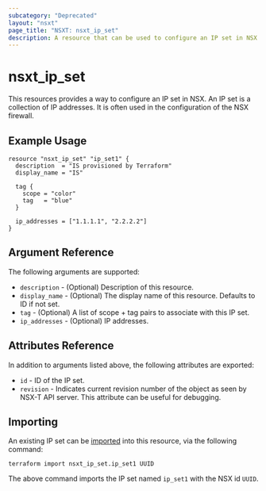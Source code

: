 ```yaml
---
subcategory: "Deprecated"
layout: "nsxt"
page_title: "NSXT: nsxt_ip_set"
description: A resource that can be used to configure an IP set in NSX.
---
```


# nsxt_ip_set

This resources provides a way to configure an IP set in NSX. An IP set is a collection of IP addresses. It is often used in the configuration of the NSX firewall.

## Example Usage

```hcl
resource "nsxt_ip_set" "ip_set1" {
  description  = "IS provisioned by Terraform"
  display_name = "IS"

  tag {
    scope = "color"
    tag   = "blue"
  }

  ip_addresses = ["1.1.1.1", "2.2.2.2"]
}
```

## Argument Reference

The following arguments are supported:

* `description` - (Optional) Description of this resource.
* `display_name` - (Optional) The display name of this resource. Defaults to ID if not set.
* `tag` - (Optional) A list of scope + tag pairs to associate with this IP set.
* `ip_addresses` - (Optional) IP addresses.


## Attributes Reference

In addition to arguments listed above, the following attributes are exported:

* `id` - ID of the IP set.
* `revision` - Indicates current revision number of the object as seen by NSX-T API server. This attribute can be useful for debugging.

## Importing

An existing IP set can be [imported][docs-import] into this resource, via the following command:

[docs-import]: https://www.terraform.io/cli/import

```
terraform import nsxt_ip_set.ip_set1 UUID
```

The above command imports the IP set named `ip_set1` with the NSX id `UUID`.

